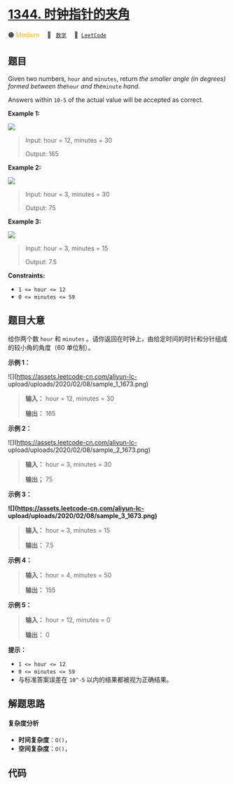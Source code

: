 # [1344. 时钟指针的夹角](https://leetcode.com/problems/angle-between-hands-of-a-clock)

🟠 <font color=#ffb800>Medium</font>&emsp; 🔖&ensp; [`数学`](/outline/tag/math.md)&emsp; 🔗&ensp;[`LeetCode`](https://leetcode.com/problems/angle-between-hands-of-a-clock)

## 题目

Given two numbers, `hour` and `minutes`, return _the smaller angle (in
degrees) formed between the_`hour` _and the_`minute` _hand_.

Answers within `10-5` of the actual value will be accepted as correct.



**Example 1:**

![](https://assets.leetcode.com/uploads/2019/12/26/sample_1_1673.png)

> Input: hour = 12, minutes = 30
> 
> Output: 165

**Example 2:**

![](https://assets.leetcode.com/uploads/2019/12/26/sample_2_1673.png)

> Input: hour = 3, minutes = 30
> 
> Output: 75

**Example 3:**

![](https://assets.leetcode.com/uploads/2019/12/26/sample_3_1673.png)

> Input: hour = 3, minutes = 15
> 
> Output: 7.5

**Constraints:**

  * `1 <= hour <= 12`
  * `0 <= minutes <= 59`


## 题目大意

给你两个数 `hour` 和 `minutes` 。请你返回在时钟上，由给定时间的时针和分针组成的较小角的角度（60 单位制）。



**示例 1：**

![](https://assets.leetcode-cn.com/aliyun-lc-
upload/uploads/2020/02/08/sample_1_1673.png)

> 
> 
> 
> 
> 
> **输入：** hour = 12, minutes = 30
> 
> **输出：** 165
> 
> 

**示例 2：**

![](https://assets.leetcode-cn.com/aliyun-lc-
upload/uploads/2020/02/08/sample_2_1673.png)

> 
> 
> 
> 
> 
> **输入：** hour = 3, minutes = 30
> 
> **输出；** 75
> 
> 

**示例 3：**

**![](https://assets.leetcode-cn.com/aliyun-lc-
upload/uploads/2020/02/08/sample_3_1673.png)**

> 
> 
> 
> 
> 
> **输入：** hour = 3, minutes = 15
> 
> **输出：** 7.5
> 
> 

**示例 4：**

> 
> 
> 
> 
> 
> **输入：** hour = 4, minutes = 50
> 
> **输出：** 155
> 
> 

**示例 5：**

> 
> 
> 
> 
> 
> **输入：** hour = 12, minutes = 0
> 
> **输出：** 0
> 
> 



**提示：**

  * `1 <= hour <= 12`
  * `0 <= minutes <= 59`
  * 与标准答案误差在 `10^-5` 以内的结果都被视为正确结果。


## 解题思路

#### 复杂度分析

- **时间复杂度**：`O()`，
- **空间复杂度**：`O()`，

## 代码

```javascript

```